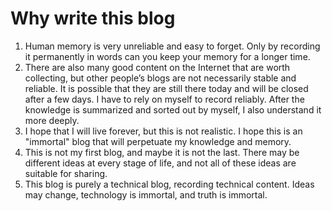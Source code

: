 # Why write this blog

1. Human memory is very unreliable and easy to forget. Only by recording it permanently in words can you keep your
   memory for a longer time.
2. There are also many good content on the Internet that are worth collecting, but other people’s blogs are not
   necessarily stable and reliable. It is possible that they are still there today and will be closed after a few days.
   I have to rely on myself to record reliably. After the knowledge is summarized and sorted out by myself, I also
   understand it more deeply.
3. I hope that I will live forever, but this is not realistic. I hope this is an "immortal" blog that will perpetuate my
   knowledge and memory.
4. This is not my first blog, and maybe it is not the last. There may be different ideas at every stage of life, and not
   all of these ideas are suitable for sharing.
5. This blog is purely a technical blog, recording technical content. Ideas may change, technology is immortal, and
   truth is immortal.